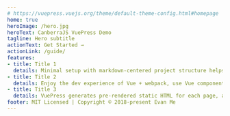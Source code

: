 ```yaml
---
# https://vuepress.vuejs.org/theme/default-theme-config.html#homepage
home: true
heroImage: /hero.jpg
heroText: CanberraJS VuePress Demo
tagline: Hero subtitle
actionText: Get Started →
actionLink: /guide/
features:
- title: Title 1
  details: Minimal setup with markdown-centered project structure helps you focus on writing.
- title: Title 2
  details: Enjoy the dev experience of Vue + webpack, use Vue components in markdown, and develop custom themes with Vue.
- title: Title 3
  details: VuePress generates pre-rendered static HTML for each page, and runs as an SPA once a page is loaded.
footer: MIT Licensed | Copyright © 2018-present Evan Me
---
```

<!-- 
## Home page content

You can keep adding home page content here.

### Heading

text -->